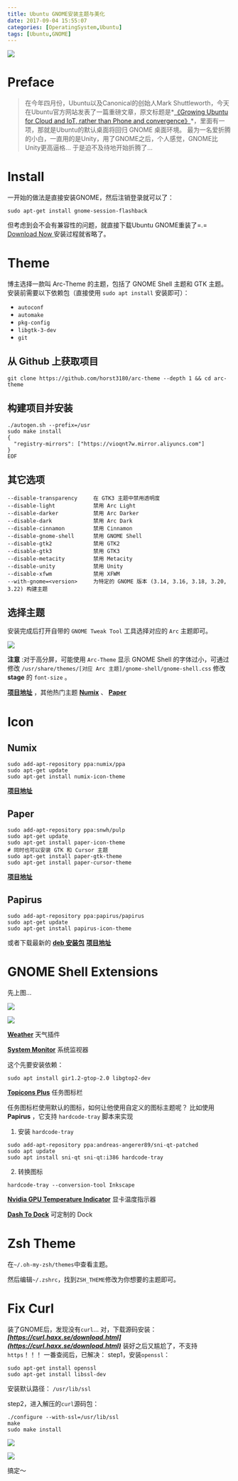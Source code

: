 ```yaml
---
title: Ubuntu GNOME安装主题与美化
date: 2017-09-04 15:55:07
categories: [OperatingSystem,Ubuntu]
tags: [Ubuntu,GNOME]
---
```

![](http://ojoba1c98.bkt.clouddn.com/img/gnome/activities-overview.jpg)
# Preface

> 在今年四月份，Ubuntu以及Canonical的创始人Mark Shuttleworth，今天在Ubuntu官方网站发表了一篇重磅文章，原文标题是*[《Growing Ubuntu for Cloud and IoT, rather than Phone and convergence》](https://insights.ubuntu.com/2017/04/05/growing-ubuntu-for-cloud-and-iot-rather-than-phone-and-convergence/)*，里面有一项，那就是Ubuntu的默认桌面将回归 GNOME 桌面环境。
> 最为一名爱折腾的小白，一直用的是Unity，用了GNOME之后，个人感觉，GNOME比Unity更高逼格...
> 于是迫不及待地开始折腾了...

<!--more-->

# Install
一开始的做法是直接安装GNOME，然后注销登录就可以了：
```shell
sudo apt-get install gnome-session-flashback
```
但考虑到会不会有兼容性的问题，就直接下载Ubuntu GNOME重装了=.=
<a id="download" href="https://ubuntugnome.org/download"><i class="fa fa-download"></i><span> Download Now</span>
</a>
安装过程就省略了。

# Theme
博主选择一款叫 Arc-Theme 的主题，包括了 GNOME Shell 主题和 GTK 主题。
安装前需要以下依赖包（直接使用 `sudo apt install` 安装即可）：
* `autoconf`
* `automake`
* `pkg-config`
* `libgtk-3-dev`
* `git`

## 从 Github 上获取项目
```
git clone https://github.com/horst3180/arc-theme --depth 1 && cd arc-theme
```

## 构建项目并安装
```
./autogen.sh --prefix=/usr
sudo make install
{
  "registry-mirrors": ["https://vioqnt7w.mirror.aliyuncs.com"]
}
EOF

```

## 其它选项
```
--disable-transparency     在 GTK3 主题中禁用透明度
--disable-light            禁用 Arc Light
--disable-darker           禁用 Arc Darker
--disable-dark             禁用 Arc Dark
--disable-cinnamon         禁用 Cinnamon
--disable-gnome-shell      禁用 GNOME Shell
--disable-gtk2             禁用 GTK2
--disable-gtk3             禁用 GTK3
--disable-metacity         禁用 Metacity
--disable-unity            禁用 Unity
--disable-xfwm             禁用 XFWM
--with-gnome=<version>     为特定的 GNOME 版本 (3.14, 3.16, 3.18, 3.20, 3.22) 构建主题
```

## 选择主题
安装完成后打开自带的 `GNOME Tweak Tool` 工具选择对应的 `Arc` 主题即可。

![](http://ojoba1c98.bkt.clouddn.com/img/gnome/gnome-tweak-tool.png)

**注意** :对于高分屏，可能使用 `Arc-Theme` 显示 GNOME Shell 的字体过小，可通过修改 `/usr/share/themes/[对应 Arc 主题]/gnome-shell/gnome-shell.css` 修改 **stage** 的 `font-size` 。

[**项目地址**](https://github.com/snwh/paper-icon-theme) ，其他热门主题 [**Numix**](https://github.com/snwh/paper-gtk-theme) 、 [**Paper**](https://github.com/numixproject/numix-gtk-theme)

# Icon
## Numix
```
sudo add-apt-repository ppa:numix/ppa
sudo apt-get update
sudo apt-get install numix-icon-theme
```
**[项目地址](https://github.com/numixproject/numix-icon-theme)**

## Paper
```
sudo add-apt-repository ppa:snwh/pulp
sudo apt-get update
sudo apt-get install paper-icon-theme
# 同时也可以安装 GTK 和 Cursor 主题
sudo apt-get install paper-gtk-theme
sudo apt-get install paper-cursor-theme
```
**[项目地址](https://github.com/snwh/paper-icon-theme)**
## Papirus
```
sudo add-apt-repository ppa:papirus/papirus
sudo apt-get update
sudo apt-get install papirus-icon-theme
```
或者下载最新的 [**deb 安装包**](https://launchpad.net/~papirus/+archive/ubuntu/papirus/+packages?field.name_filter=papirus-icon-theme)
**[项目地址](https://github.com/PapirusDevelopmentTeam/papirus-icon-theme)**

# GNOME Shell Extensions

先上图...

![](http://ojoba1c98.bkt.clouddn.com/img/gnome/desktop1.png)

![](http://ojoba1c98.bkt.clouddn.com/img/gnome/desktop2.png)

[**Weather**](https://extensions.gnome.org/extension/613/weather/) 天气插件

[**System Monitor**](https://extensions.gnome.org/extension/1064/system-monitor/) 系统监视器

这个先要安装依赖：

```
sudo apt install gir1.2-gtop-2.0 libgtop2-dev
```

[**Topicons Plus**](https://extensions.gnome.org/extension/1031/topicons/) 任务图标栏

任务图标栏使用默认的图标，如何让他使用自定义的图标主题呢？
比如使用 **Papirus** ，它支持 `hardcode-tray` 脚本来实现
1. 安装 `hardcode-tray`
```
sudo add-apt-repository ppa:andreas-angerer89/sni-qt-patched
sudo apt update
sudo apt install sni-qt sni-qt:i386 hardcode-tray
```
2. 转换图标
```
hardcode-tray --conversion-tool Inkscape
```

[**Nvidia GPU Temperature Indicator**](https://extensions.gnome.org/extension/541/nvidia-gpu-temperature-indicator/) 显卡温度指示器

[**Dash To Dock**](https://extensions.gnome.org/extension/307/dash-to-dock/) 可定制的 Dock

# Zsh Theme

在`~/.oh-my-zsh/themes`中查看主题。

然后编辑`~/.zshrc`，找到`ZSH_THEME`修改为你想要的主题即可。

# Fix Curl

装了GNOME后，发现没有`curl`...
对，下载源码安装：***[https://curl.haxx.se/download.html](https://curl.haxx.se/download.html)***
装好之后又尴尬了，不支持`https`！！！
一番查阅后，已解决：
step1，安装`openssl`：
```
sudo apt-get install openssl
sudo apt-get install libssl-dev
```
安装默认路径：
`/usr/lib/ssl`

step2，进入解压的`curl`源码包：
```
./configure --with-ssl=/usr/lib/ssl
make
sudo make install
```
![](http://ojoba1c98.bkt.clouddn.com/img/gnome/configure.png)

![](http://ojoba1c98.bkt.clouddn.com/img/gnome/have-https.png)

搞定～

